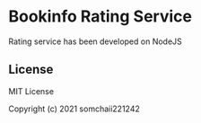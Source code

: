 # Bookinfo Rating Service

Rating service has been developed on NodeJS

## License

MIT License

Copyright (c) 2021 somchaii221242

